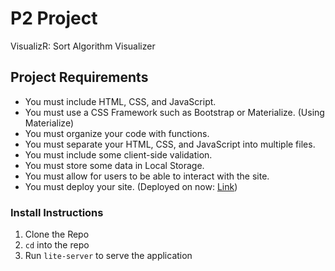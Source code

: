 # P2 Project

VisualizR: Sort Algorithm Visualizer

## Project Requirements
- You must include HTML, CSS, and JavaScript. 
- You must use a CSS Framework such as Bootstrap or Materialize. (Using Materialize)
- You must organize your code with functions.
- You must separate your HTML, CSS, and JavaScript into multiple files.
- You must include some client-side validation.
- You must store some data in Local Storage.
- You must allow for users to be able to interact with the site.
- You must deploy your site. (Deployed on now: [Link](https://p2-project-wdvtrrfvyz.now.sh))

### Install Instructions
1. Clone the Repo
2. `cd` into the repo
3. Run `lite-server` to serve the application
